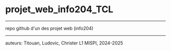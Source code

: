 # projet_web_info204_TCL
---
repo github d'un des projet web (info204)



---
auteurs:
Titouan, Ludovic, Christer
L1 MISPI, 2024-2025
